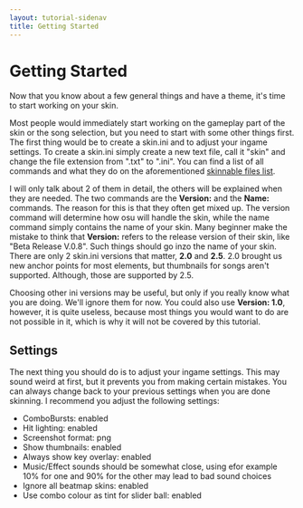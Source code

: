 ```yaml
---
layout: tutorial-sidenav
title: Getting Started
---
```


# Getting Started
Now that you know about a few general things and have a theme, it's time to start working on your skin.

Most people would immediately start working on the gameplay part of the skin or the song selection, but you need to start with some other things first. The first thing would be to create a skin.ini and to adjust your ingame settings. To create a skin.ini simply create a new text file, call it "skin" and change the file extension from ".txt" to ".ini". You can find a list of all commands and what they do on the aforementioned  [skinnable files list](https://osu.ppy.sh/forum/t/186787). 

I will only talk about 2 of them in detail, the others will be explained when they are needed. The two commands are the **Version:** and the **Name:** commands. The reason for this is that they often get mixed up. The version command will determine how osu will handle the skin, while the name command simply contains the name of your skin. Many beginner make the mistake to think that **Version:** refers to the release version of their skin, like "Beta Release V.0.8". Such things should go inzo the name of your skin. There are only 2 skin.ini versions that matter, **2.0** and **2.5**.
2.0 brought us new anchor points for most elements, but thumbnails for songs aren't supported. Although, those are supported by 2.5. 

Choosing other ini versions may be useful, but only if you really know what you are doing. We'll ignore them for now. You could also use **Version: 1.0**, however, it is quite useless, because most things you would want to do are not possible in it, which is why it will not be covered by this tutorial.

## Settings
The next thing you should do is to adjust your ingame settings. This may sound weird at first, but it prevents you from making certain mistakes. You can always change back to your previous settings when you are done skinning. I recommend you adjust the following settings:

- ComboBursts: enabled
- Hit lighting: enabled
- Screenshot format: png
- Show thumbnails: enabled
- Always show key overlay: enabled
- Music/Effect sounds should be somewhat close, using efor example 10% for one and 90% for the other may lead to bad sound choices
- Ignore all beatmap skins: enabled
- Use combo colour as tint for slider ball: enabled